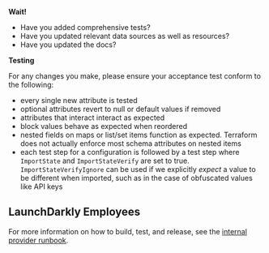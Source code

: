 **Wait!**

- Have you added comprehensive tests?
- Have you updated relevant data sources as well as resources?
- Have you updated the docs?

**Testing**

For any changes you make, please ensure your acceptance test conform to the following:

- every single new attribute is tested
- optional attributes revert to null or default values if removed
- attributes that interact interact as expected
- block values behave as expected when reordered
- nested fields on maps or list/set items function as expected. Terraform does not actually enforce most schema attributes on nested items
- each test step for a configuration is followed by a test step where `ImportState` and `ImportStateVerify` are set to true. `ImportStateVerifyIgnore` can be used if we explicitly _expect_ a value to be different when imported, such as in the case of obfuscated values like API keys

## LaunchDarkly Employees
For more information on how to build, test, and release, see the [internal provider runbook](https://launchdarkly.atlassian.net/wiki/spaces/PD/pages/3825598468/LaunchDarkly+Terraform+Provider+Runbook).
